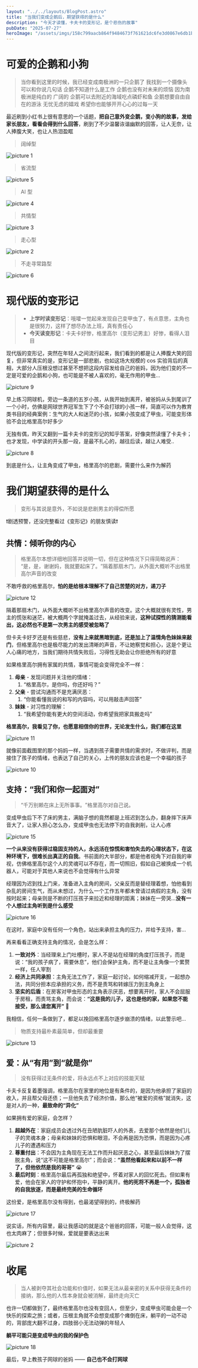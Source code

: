 ```yaml
---
layout: "../../layouts/BlogPost.astro"
title: "当我们变成企鹅后，期望获得的是什么"
description: "今天才读懂，卡夫卡的变形记，是个悲伤的故事"
pubDate: "2025-07-27"
heroImage: "/assets/imgs/158c799aacb864f9484673f761621dc6fe3d0867e6db1bb12ae238c46b70c1cb.png"
---
```


# 可爱的企鹅和小狗

> 当你看到这里的时候，我已经变成南极洲的一只企鹅了 我找到一个摄像头 可以和你说几句话 企鹅不知道什么是工作 企鹅也没有对未来的烦恼 因为南极洲是纯白的 广阔的 企鹅可以去附近的海域吃点磷虾和鱼 企鹅想要自由自在的游泳 无忧无虑的嬉戏 希望你也能够开开心心的过每一天


最近刷到小红书上很有意思的一个话题，**把自己意外变企鹅，变小狗的故事，发给家长朋友，看看会得到什么回答**，刷到了不少温馨诙谐幽默的回答，让人无奈，让人捧腹大笑，也让人热泪盈眶

> 阔绰型

![picture 1](/assets/imgs/6b8a4b8019783b614f4ed89d4326aaac4d7e0797f7e1732db808e3739d25dc74.png)  

> 省流型

![picture 5](/assets/imgs/3589c9dfe0d21e4bc2bfa60ec38cde379bc0474366195b4ff091b0c2d9aaa1e4.png)  

> AI 型

![picture 4](/assets/imgs/e84d52f8945c9c1c6de62842dc730abd27bd7073c6c2fd02a5ef1439f2edc8fa.png)  

> 共情型

![picture 3](/assets/imgs/d126f4615b8b61af8efb601f2ee62fc8d64596fdfe949e0d3c47d46f6633cbad.png)  

> 走心型

![picture 2](/assets/imgs/01323ffdc3f2e5f3d4e1ad17d40d2e09666a7804f5f5ef199ffb8cffc33b7517.png)  

> 不走寻常路型

![picture 6](/assets/imgs/d37bed3d380e1ec55ce5e677918da9181b0d22ede414a3277bcbb081383105e3.png)  

# 现代版的变形记

> - **上学时读变形记**：哦嚯一觉起来发现自己变甲虫了，有点意思，主角也是很努力，这样了想尽办法上班，真有责任心
> - **今天读变形记**：卡夫卡好惨，格里高尔（变形记男主）好惨，看得人泪目

现代版的变形记，突然在年轻人之间流行起来，我们看到的都是让人捧腹大笑的回复，但非常真实的是，变形记是一部悲剧，也如这场大规模的 cos 实验背后的真相，大部分人压根没想过甚至不想把这段内容发给自己的爸妈，因为他们变的不一定是可爱的企鹅和小狗，也可能是不被人喜欢的，毫无作用的甲虫...

![picture 9](/assets/imgs/f827e13327a9c10fa4f4da168eac9ed7d8148bcabd7f9c1d8c3fd90baea046f5.png)  

早上练习网球机，旁边一条道的五岁小孩，从我开始到离开，被爸妈从头到尾训了一个小时，仿佛是网球世界冠军生下了个不会打球的小孩一样，简直可以作为教育类书目的经典案例：生气的大人和迷茫的小孩，如果小孩变成了甲虫，可能变形体验不会比格里高尔好多少

无独有偶，昨天又翻到一篇卡夫卡的变形记的知乎答案，好像突然读懂了卡夫卡；也才发现，中学读的开头那一段，是最不扎心的，越往后读，越让人难受..

![picture 8](/assets/imgs/6dbb4195a284a4b3e6337aaf8c1cc41b1c8ac6d07ada82408d8b26a1c2ddecbd.jpg)  

到底是什么，让主角变成了甲虫，格里高尔的悲剧，需要什么来作为解药

# 我们期望获得的是什么

> 变形与其说是意外，不如说是悲剧男主的得偿所愿

❗剧透预警，还没完整看过《变形记》的朋友慎读❗

## 共情：倾听你的内心

> 格里高尔本想详细地回答并说明一切，但在这种情况下只得简略说声：​“是，是，谢谢妈，我就要起床了。​”隔着那扇木门，从外面大概听不出格里高尔声音的改变

不敢呼救的格里高尔，**怕的是给根本理解不了自己苦楚的对方，递刀子**

![picture 12](/assets/imgs/43331dd4fc38c74cc0f2b1f9ccc7b515198668678d817d73e654fa9b015de25c.png)  

隔着那扇木门，从外面大概听不出格里高尔声音的改变。这个大概就很有灵性，男主的慌张和迷茫，被大概两个字就掩盖过去，从经验来说，**这种试探性的猜测能看出，这必然也不是第一次男主的感受被忽略了**

但卡夫卡好歹还是有些慈悲，**没有上来就黑暗到底，还是加上了温情角色妹妹来敲门**，但格里高尔也是极尽能力的发出清晰的声音，不让她察觉和担心，这是个更让人心痛的地方，当我们期待共情失败后，习得性无助会让你拒绝所有的好意


如果格里高尔拥有家属的共情，事情可能会变得完全不一样：

1. **母亲** - 发现问题并关注他的情绪：
   1. “格里高尔，是你吗，你还好吗？”
2. **父亲** - 尝试沟通而不是充满厌恶：
   1. “你能看懂我说的和写的内容吗，可以用敲击声回答”
3. **妹妹** - 对习性的理解：
   1. “我希望你能有更大的空间活动，你希望我把家具搬走吗”

**格里高尔，我看见了你，也愿意相信你的世界，无论发生什么，我们都在这里**

![picture 11](/assets/imgs/6baa73cac41ca5599732d576a83a617b3bef85051af0793ab8d3e89c4047a614.png)  


就像前面截图里的那个妈妈一样，当遇到孩子需要共情的需求时，不做评判，而是接住了孩子的情绪，也表达了自己的关心，上传的朋友应该也是一个幸福的孩子

![picture 10](/assets/imgs/eb368bb7b84ce65565310d85c3c825c296a797d93c68544696947d3be3f535fd.png)  

## 支持：“我们和你一起面对”

> ​“千万别赖在床上无所事事。​”格里高尔对自己说。

变成甲虫后下不了床的男主，满脑子想的竟然都是上班迟到怎么办，翻身摔下床声音大了，让家人担心怎么办，变成甲虫也无法停下的自我剥削，让人心疼

![picture 15](/assets/imgs/780cf1158c8af88428c643aa1f12ddf589bfaa9de54bdf1e1445e447cfaef9e5.png)  

**一个从来没有获得过稳固支持的人，永远活在惊慌和害怕失去的心理状态下，在这种环境下，很难长出真正的自我**。书前面的大半部分，都是他者视角下对自我的审视，仿佛格里高尔这个人的灵魂可以不存在，而一切照旧，假如自己被换成一个机器人，可能对于其他人来说也不会觉得有什么异常

经理因为迟到找上门来，准备进入主角的房间，父亲反而是替经理着想，怕他看到杂乱的房间生气，而从未想过，为什么一个工作五年都未曾请过病假的主角，没有按时起来；母亲则是不断的打压孩子来拉近和经理的距离；妹妹在一旁哭...**没有一个人想过主角听到是什么感受**

![picture 16](/assets/imgs/318c63b1493595f43d072efdb3fade721f8d0688e350cc1760bd04c4fd4524c7.png)  

在这时，家庭中没有任何一个角色，站出来承担主角的压力，并给予支持，害...

再来看看正确支持主角的情况，会是怎么样：

1. **一致对外**：当经理来上门吐槽时，家人不是站在经理的角度打压孩子，而是说：“我的孩子病了，需要休息”，他们会保护主角，而不是让主角像一个累赘一样，任人宰割
2. **经济上共同承担**：主角无法工作了，家庭一起讨论，如何缩减开支，一起想办法，共同分担本应承担的义务，而不是责骂和转嫁压力到主角身上
3. **坚实的后盾**：在房客对甲虫形态的主角表示厌恶，想要离开时，家人不会屈服于房租，而责骂主角，而会说：**“这是我的儿子，这也是他的家，如果您不能接受，那么请您离开”** 🥹

我相信，任何一条做到了，都足以挽回格里高尔逐步崩溃的情绪，以此警示吧...

> 物质支持最朴素最简单，但却最重要

![picture 13](/assets/imgs/3506bed9f810cbb638fb43a2b505e5776804b1d017dcffa759dc4f9a23b63bc9.png)  


## 爱：从“有用”到“就是你”

> 没有获得过无条件的爱，将永远点不上对应的技能天赋

卡夫卡反复着墨强调，格里高尔在家里的地位是有条件的，是因为他承担了家庭的收入，并且帮父母还债；一旦他失去了经济价值，那么他“被爱的资格”就消失，这是对人的一种，**最致命的“异化”**

如果拥有爱的家庭，会怎样？

1. **超越外在**：家庭成员会透过外在丑陋肮脏吓人的外表，去爱那个依然是他们儿子的灵魂本身；母亲和妹妹的恐惧和眼泪，不会再是因为恐惧，而是因为心疼儿子的遭遇和压力
2. **尊重付出**：不会因为主角现在无法工作而升起厌恶之心，甚至最后妹妹为了摆脱主角，说“这不可能是格里高尔”；而会说：**“虽然他看起来和以前不一样了，但他依然是我的哥哥”** 😭
3. **最后时刻**：格里高尔最后再孤独和绝望中，怀着对家人的回忆死去。但如果有爱，他会在家人的守护和怀抱中，平静的离开。**他的死将不再是一个，孤独者的自我放逐，而是最终完美的生命循环**

这份爱，是格里高尔没有得到，也最渴望得到的，终极解药

![picture 17](/assets/imgs/ec46c3b9660d52f6578bab62573beff363ae552986f6613127447a013457e34e.png)  

说实话，所有内容里，最让我感动的就是这个爸爸的回答，可能一般人会觉得，这也太肉麻了；但很多时候，爱就是要表达出来

![picture 2](/assets/imgs/01323ffdc3f2e5f3d4e1ad17d40d2e09666a7804f5f5ef199ffb8cffc33b7517.png)  

# 收尾

> 当人被剥夺其社会功能和价值时，如果无法从最亲密的关系中获得无条件的接纳，那么他的人性本身就会被消解，最终走向灭亡


也许一切都做到了，最终格里高尔也没有变回人，但至少，变成甲虫可能会是一个快乐的探索之旅；或者，压根主角就不会想变成那个瘫倒在床，躺平的一动不动的，背部庞大翻不过身，四肢弱小无法动弹的年轻人

**躺平可能只是变成甲虫的我的保护色**

![picture 18](/assets/imgs/4a2211fb575861e59b6977f53546a594f23b52af877b3a31ba7c4c8b5aeb113c.png)  


最后，早上教孩子网球的爸妈 —— **自己也不会打网球**
